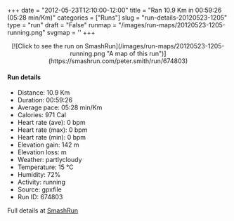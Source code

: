 +++
date = "2012-05-23T12:10:00-12:00"
title = "Ran 10.9 Km in 00:59:26 (05:28 min/Km)"
categories = ["Runs"]
slug = "run-details-20120523-1205"
type = "run"
draft = "False"
runmap = "/images/run-maps/20120523-1205-running.png"
svgmap = '<polyline points="0 58, 1 60, 9 53, 10 51, 13 50, 15 48, 18 48, 22 49, 24 49, 27 45, 29 45, 39 45, 44 46, 46 47, 55 54, 60 56, 65 57, 72 55, 78 54, 82 51, 87 52, 92 54, 94 53, 97 51, 100 48, 97 44, 96 40, 97 44, 99 46, 100 48, 97 51, 91 54, 88 52, 81 51, 79 52, 78 54, 72 55, 69 56, 61 56, 54 54, 50 51, 46 47, 46 47, 43 46, 31 45, 27 45, 25 48, 23 49, 17 48, 11 51, 6 56">'
+++



<!--more-->

<center>
[![Click to see the run on SmashRun](/images/run-maps/20120523-1205-running.png "A map of this run")](https://smashrun.com/peter.smith/run/674803)
</center>

#### Run details

* Distance: 10.9 Km
* Duration: 00:59:26
* Average pace: 05:28 min/Km
* Calories: 971 Cal
* Heart rate (ave): 0 bpm
* Heart rate (max): 0 bpm
* Heart rate (min): 0 bpm
* Elevation gain: 142 m
* Elevation loss:  m
* Weather: partlycloudy
* Temperature: 15 &deg;C
* Humidity: 72%
* Activity: running
* Source: gpxfile
* Run ID: 674803

Full details at [SmashRun](https://smashrun.com/peter.smith/run/674803)